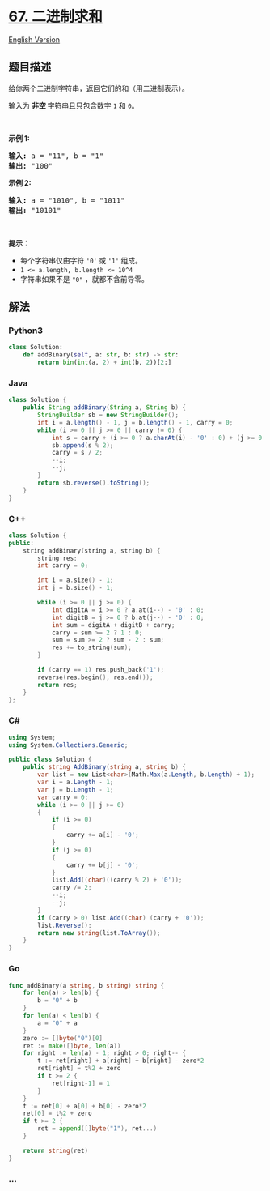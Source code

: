# [67. 二进制求和](https://leetcode-cn.com/problems/add-binary)

[English Version](/solution/0000-0099/0067.Add%20Binary/README_EN.md)

## 题目描述

<!-- 这里写题目描述 -->

<p>给你两个二进制字符串，返回它们的和（用二进制表示）。</p>

<p>输入为 <strong>非空 </strong>字符串且只包含数字&nbsp;<code>1</code>&nbsp;和&nbsp;<code>0</code>。</p>

<p>&nbsp;</p>

<p><strong>示例&nbsp;1:</strong></p>

<pre><strong>输入:</strong> a = &quot;11&quot;, b = &quot;1&quot;
<strong>输出:</strong> &quot;100&quot;</pre>

<p><strong>示例&nbsp;2:</strong></p>

<pre><strong>输入:</strong> a = &quot;1010&quot;, b = &quot;1011&quot;
<strong>输出:</strong> &quot;10101&quot;</pre>

<p>&nbsp;</p>

<p><strong>提示：</strong></p>

<ul>
	<li>每个字符串仅由字符 <code>&#39;0&#39;</code> 或 <code>&#39;1&#39;</code> 组成。</li>
	<li><code>1 &lt;= a.length, b.length &lt;= 10^4</code></li>
	<li>字符串如果不是 <code>&quot;0&quot;</code> ，就都不含前导零。</li>
</ul>


## 解法

<!-- 这里可写通用的实现逻辑 -->

<!-- tabs:start -->

### **Python3**

<!-- 这里可写当前语言的特殊实现逻辑 -->

```python
class Solution:
    def addBinary(self, a: str, b: str) -> str:
        return bin(int(a, 2) + int(b, 2))[2:]
```

### **Java**

<!-- 这里可写当前语言的特殊实现逻辑 -->

```java
class Solution {
    public String addBinary(String a, String b) {
        StringBuilder sb = new StringBuilder();
        int i = a.length() - 1, j = b.length() - 1, carry = 0;
        while (i >= 0 || j >= 0 || carry != 0) {
            int s = carry + (i >= 0 ? a.charAt(i) - '0' : 0) + (j >= 0 ? b.charAt(j) - '0' : 0);
            sb.append(s % 2);
            carry = s / 2;
            --i;
            --j;
        }
        return sb.reverse().toString();
    }
}
```

### **C++**

```cpp
class Solution {
public:
    string addBinary(string a, string b) {
        string res;
        int carry = 0;

        int i = a.size() - 1;
        int j = b.size() - 1;

        while (i >= 0 || j >= 0) {
            int digitA = i >= 0 ? a.at(i--) - '0' : 0;
            int digitB = j >= 0 ? b.at(j--) - '0' : 0;
            int sum = digitA + digitB + carry;
            carry = sum >= 2 ? 1 : 0;
            sum = sum >= 2 ? sum - 2 : sum;
            res += to_string(sum);
        }

        if (carry == 1) res.push_back('1');
        reverse(res.begin(), res.end());
        return res;
    }
};
```



### **C#**

```cs
using System;
using System.Collections.Generic;

public class Solution {
    public string AddBinary(string a, string b) {
        var list = new List<char>(Math.Max(a.Length, b.Length) + 1);
        var i = a.Length - 1;
        var j = b.Length - 1;
        var carry = 0;
        while (i >= 0 || j >= 0)
        {
            if (i >= 0)
            {
                carry += a[i] - '0';
            }
            if (j >= 0)
            {
                carry += b[j] - '0';
            }
            list.Add((char)((carry % 2) + '0'));
            carry /= 2;
            --i;
            --j;
        }
        if (carry > 0) list.Add((char) (carry + '0'));
        list.Reverse();
        return new string(list.ToArray());
    }
}
```

### **Go**

```go
func addBinary(a string, b string) string {
	for len(a) > len(b) {
		b = "0" + b
	}
	for len(a) < len(b) {
		a = "0" + a
	}
	zero := []byte("0")[0]
	ret := make([]byte, len(a))
	for right := len(a) - 1; right > 0; right-- {
		t := ret[right] + a[right] + b[right] - zero*2
		ret[right] = t%2 + zero
		if t >= 2 {
			ret[right-1] = 1
		}
	}
	t := ret[0] + a[0] + b[0] - zero*2
	ret[0] = t%2 + zero
	if t >= 2 {
		ret = append([]byte("1"), ret...)
	}

	return string(ret)
}
```

### **...**

```

```

<!-- tabs:end -->
